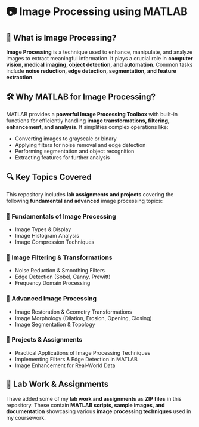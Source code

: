 # 📷 Image Processing using MATLAB  

## 📝 What is Image Processing?  
**Image Processing** is a technique used to enhance, manipulate, and analyze images to extract meaningful information. It plays a crucial role in **computer vision, medical imaging, object detection, and automation**. Common tasks include **noise reduction, edge detection, segmentation, and feature extraction**.  

## 🛠 Why MATLAB for Image Processing?  
MATLAB provides a **powerful Image Processing Toolbox** with built-in functions for efficiently handling **image transformations, filtering, enhancement, and analysis**. It simplifies complex operations like:  
- Converting images to grayscale or binary  
- Applying filters for noise removal and edge detection  
- Performing segmentation and object recognition  
- Extracting features for further analysis  

## 🔍 Key Topics Covered  
This repository includes **lab assignments and projects** covering the following **fundamental and advanced** image processing topics:  

### **🔹 Fundamentals of Image Processing**  
- Image Types & Display  
- Image Histogram Analysis  
- Image Compression Techniques  

### **🔹 Image Filtering & Transformations**  
- Noise Reduction & Smoothing Filters  
- Edge Detection (Sobel, Canny, Prewitt)  
- Frequency Domain Processing  

### **🔹 Advanced Image Processing**  
- Image Restoration & Geometry Transformations  
- Image Morphology (Dilation, Erosion, Opening, Closing)  
- Image Segmentation & Topology  

### **🔹 Projects & Assignments**  
- Practical Applications of Image Processing Techniques  
- Implementing Filters & Edge Detection in MATLAB  
- Image Enhancement for Real-World Data  

## 📂 Lab Work & Assignments  
I have added some of my **lab work and assignments** as **ZIP files** in this repository. These contain **MATLAB scripts, sample images, and documentation** showcasing various **image processing techniques** used in my coursework.  
